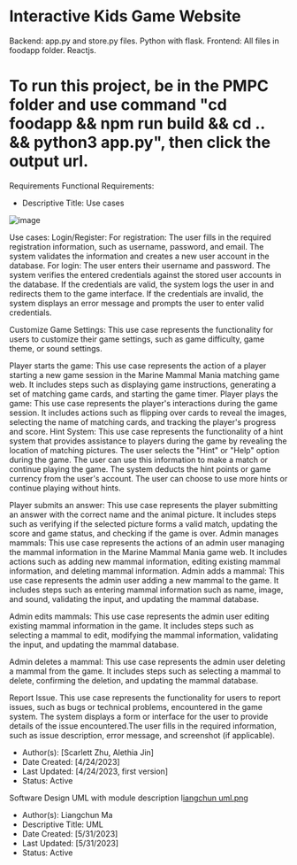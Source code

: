 # Interactive Kids Game Website

Backend: app.py and store.py files. Python with flask.
Frontend: All files in foodapp folder. Reactjs.


# To run this project, be in the PMPC folder and use command "cd foodapp && npm run build && cd .. && python3 app.py", then click the output url.

Requirements
Functional Requirements:
- Descriptive Title: 
Use cases

![image](https://github.com/yylmax/PMPC/assets/78946877/b64c9e47-3138-4ae9-a06c-bfa55a0a36f7)

Use cases:
Login/Register: For registration: The user fills in the required registration information, such as username, password, and email. The system validates the information and creates a new user account in the database.  For login:  The user enters their username and password. The system verifies the entered credentials against the stored user accounts in the database. If the credentials are valid, the system logs the user in and redirects them to the game interface. If the credentials are invalid, the system displays an error message and prompts the user to enter valid credentials.

Customize Game Settings: This use case represents the functionality for users to customize their game settings, such as game difficulty, game theme, or sound settings.

Player starts the game: This use case represents the action of a player starting a new game session in the Marine Mammal Mania matching game web. It includes steps such as displaying game instructions, generating a set of matching game cards, and starting the game timer.
Player plays the game: This use case represents the player's interactions during the game session. It includes actions such as flipping over cards to reveal the images, selecting the name of matching cards, and tracking the player's progress and score.
Hint System: This use case represents the functionality of a hint system that provides assistance to players during the game by revealing the location of matching pictures. The user selects the "Hint" or "Help" option during the game. The user can use this information to make a match or continue playing the game. The system deducts the hint points or game currency from the user's account. The user can choose to use more hints or continue playing without hints.

Player submits an answer: This use case represents the player submitting an answer with the correct name and the animal picture. It includes steps such as verifying if the selected picture forms a valid match, updating the score and game status, and checking if the game is over.
Admin manages mammals: This use case represents the actions of an admin user managing the mammal information in the Marine Mammal Mania  game web. It includes actions such as adding new mammal information, editing existing mammal information, and deleting mammal information.
Admin adds a mammal: This use case represents the admin user adding a new mammal to the game. It includes steps such as entering mammal information such as name, image, and sound, validating the input, and updating the mammal database.

Admin edits mammals: This use case represents the admin user editing existing mammal information in the game. It includes steps such as selecting a mammal to edit, modifying the mammal information, validating the input, and updating the mammal database.

Admin deletes a mammal: This use case represents the admin user deleting a mammal from the game. It includes steps such as selecting a mammal to delete, confirming the deletion, and updating the mammal database.

Report Issue. This use case represents the functionality for users to report issues, such as bugs or technical problems, encountered in the game system. The system displays a form or interface for the user to provide details of the issue encountered.The user fills in the required information, such as issue description, error message, and screenshot (if applicable).

- Author(s): [Scarlett Zhu, Alethia Jin]
- Date Created: [4/24/2023]
- Last Updated: [4/24/2023, first version]
- Status: Active



Software Design
UML with module description
 l[iangchun uml.png](https://drive.google.com/file/d/1g7ExoadMaVA1SQzPVbTzE3ls6-yuK_N9/view?usp=sharing)
- Author(s): Liangchun Ma
- Descriptive Title: UML
- Date Created: [5/31/2023]
- Last Updated: [5/31/2023]
- Status:  Active




